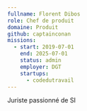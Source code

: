 ```yaml
---
fullname: Florent Dibos
role: Chef de produit
domaine: Produit
github: captainconan
missions:
  - start: 2019-07-01
    end: 2025-07-01
    status: admin
    employer: DGT
    startups:
      - codedutravail
---
```

Juriste passionné de SI